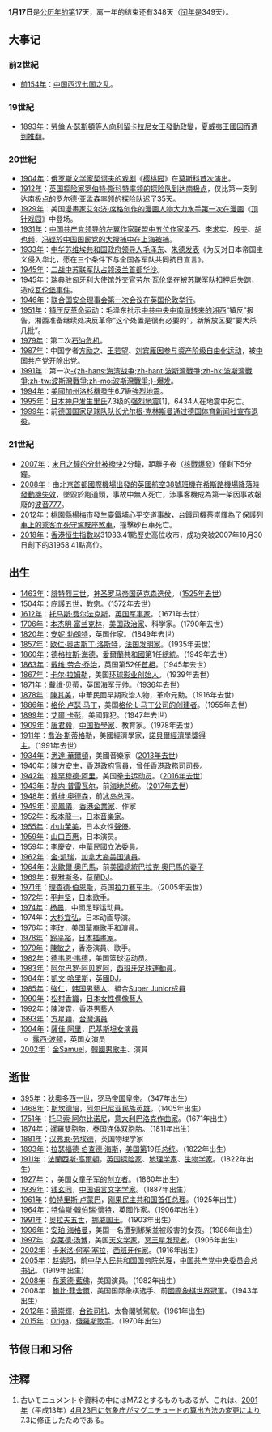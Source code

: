 **1月17日**是[公历年的第](https://zh.wikipedia.org/wiki/公历 "wikilink")17天，离一年的结束还有348天（[闰年是](../Page/闰年.md "wikilink")349天）。

## 大事记

### 前2世紀

  - [前154年](../Page/前154年.md "wikilink")：[中国](https://zh.wikipedia.org/wiki/中国 "wikilink")[西汉](../Page/西汉.md "wikilink")[七国之乱](../Page/七国之乱.md "wikilink")。

### 19世紀

  - [1893年](../Page/1893年.md "wikilink")：[勞倫·A·瑟斯頓等人向](../Page/勞倫·A·瑟斯頓.md "wikilink")[利留卡拉尼女王發動政變](https://zh.wikipedia.org/wiki/利留卡拉尼女王 "wikilink")，[夏威夷王國因而](../Page/夏威夷王國.md "wikilink")[遭到推翻](https://zh.wikipedia.org/wiki/夏威夷王國的覆滅 "wikilink")。

### 20世紀

  - [1904年](../Page/1904年.md "wikilink")：[俄罗斯文学家](../Page/俄罗斯.md "wikilink")[契诃夫的戏剧](https://zh.wikipedia.org/wiki/安东·契诃夫 "wikilink")《[樱桃园](https://zh.wikipedia.org/wiki/樱桃园 "wikilink")》在[莫斯科首次演出](../Page/莫斯科.md "wikilink")。
  - [1912年](../Page/1912年.md "wikilink")：[英国探险家](https://zh.wikipedia.org/wiki/英国 "wikilink")[罗伯特·斯科特率领的探险队到达](../Page/罗伯特·斯科特.md "wikilink")[南极点](https://zh.wikipedia.org/wiki/南极点 "wikilink")，仅比第一支到达南极点的[罗尔德·亚孟森率领的探险队迟了](https://zh.wikipedia.org/wiki/罗尔德·亚孟森 "wikilink")35天。
  - [1929年](../Page/1929年.md "wikilink")：美国[漫畫家](https://zh.wikipedia.org/wiki/漫畫家 "wikilink")[艾尔济·席格创作的漫画人物](https://zh.wikipedia.org/wiki/艾尔济·席格 "wikilink")[大力水手第一次在漫画](../Page/大力水手.md "wikilink")《[顶针戏园](https://zh.wikipedia.org/wiki/顶针戏园 "wikilink")》中登场。
  - [1931年](../Page/1931年.md "wikilink")：[中国共产党领导的](../Page/中国共产党.md "wikilink")[左翼作家联盟中五位作家](https://zh.wikipedia.org/wiki/左翼作家联盟 "wikilink")[柔石](../Page/柔石.md "wikilink")、[李求实](https://zh.wikipedia.org/wiki/李求实 "wikilink")、[殷夫](../Page/殷夫.md "wikilink")、[胡也频](../Page/胡也频.md "wikilink")、[冯铿於](https://zh.wikipedia.org/wiki/冯铿 "wikilink")[中国国民党的大搜捕中在](https://zh.wikipedia.org/wiki/中国国民党 "wikilink")[上海被捕](https://zh.wikipedia.org/wiki/上海 "wikilink")。
  - [1933年](../Page/1933年.md "wikilink")：[中华苏维埃共和国政府领导人](https://zh.wikipedia.org/wiki/中华苏维埃共和国 "wikilink")[毛泽东](../Page/毛泽东.md "wikilink")、[朱德发表](../Page/朱德.md "wikilink")《为反对日本帝国主义侵入华北，愿在三个条件下与全国各军队共同抗日宣言》。
  - [1945年](../Page/1945年.md "wikilink")：[二战中](https://zh.wikipedia.org/wiki/二战 "wikilink")[苏联军队占领](../Page/苏联.md "wikilink")[波兰首都](https://zh.wikipedia.org/wiki/波兰 "wikilink")[华沙](../Page/华沙.md "wikilink")。
  - [1945年](../Page/1945年.md "wikilink")：[瑞典驻](../Page/瑞典.md "wikilink")[匈牙利大使馆外交官](../Page/匈牙利.md "wikilink")[劳尔·瓦伦堡在被苏联军队扣押后失踪](../Page/拉乌尔·瓦伦贝格.md "wikilink")，造成[瓦伦堡事件](https://zh.wikipedia.org/wiki/瓦伦堡事件 "wikilink")。
  - [1946年](../Page/1946年.md "wikilink")：[联合国安全理事会第一次会议在](https://zh.wikipedia.org/wiki/联合国安全理事会 "wikilink")[英国](https://zh.wikipedia.org/wiki/英国 "wikilink")[伦敦举行](../Page/伦敦.md "wikilink")。
  - [1951年](../Page/1951年.md "wikilink")：[镇压反革命运动](../Page/镇压反革命运动.md "wikilink")：毛泽东批示[中共中央中南局转来的湘西](../Page/中共中央中南局.md "wikilink")“镇反”报告，湘西准备继续处决反革命“这个处置是很有必要的”，新解放区要“要大杀几批”。
  - [1979年](../Page/1979年.md "wikilink")：第二次[石油危机](https://zh.wikipedia.org/wiki/石油危机 "wikilink")。
  - [1987年](../Page/1987年.md "wikilink")：中国学者[方励之](../Page/方励之.md "wikilink")、[王若望](../Page/王若望.md "wikilink")、[刘宾雁因参与](../Page/刘宾雁.md "wikilink")[资产阶级自由化运动](https://zh.wikipedia.org/wiki/资产阶级自由化 "wikilink")，被[中国共产党开除出党](../Page/中国共产党.md "wikilink")。
  - [1991年](../Page/1991年.md "wikilink")：第一次[-{zh-hans:海湾战争;zh-hant:波斯灣戰爭;zh-hk:波斯灣戰爭;zh-tw:波斯灣戰爭;zh-mo:波斯灣戰爭;}-爆发](https://zh.wikipedia.org/wiki/波斯灣戰爭 "wikilink")。
  - [1994年](../Page/1994年.md "wikilink")：[美國](https://zh.wikipedia.org/wiki/美國 "wikilink")[加州](https://zh.wikipedia.org/wiki/加州 "wikilink")[洛杉機發生](https://zh.wikipedia.org/wiki/洛杉機 "wikilink")6.7級[強烈地震](https://zh.wikipedia.org/wiki/1994年北岭地震 "wikilink")。
  - [1995年](../Page/1995年.md "wikilink")：[日本](../Page/日本.md "wikilink")[神户发生](https://zh.wikipedia.org/wiki/神户 "wikilink")[里氏](https://zh.wikipedia.org/wiki/里氏 "wikilink")7.3级的[强烈地震](../Page/阪神大地震.md "wikilink")\[1\]，6434人在地震中死亡。
  - [1999年](../Page/1999年.md "wikilink")：前[德国国家足球队队长](https://zh.wikipedia.org/wiki/德国国家足球队 "wikilink")[尤尔根·克林斯曼通过](../Page/尤尔根·克林斯曼.md "wikilink")[德国体育新闻社宣布退役](https://zh.wikipedia.org/wiki/德国体育新闻社 "wikilink")。

### 21世紀

  - [2007年](../Page/2007年.md "wikilink")：[末日之鐘的分針被撥快](../Page/末日之鐘.md "wikilink")2分鐘，距離子夜（[核戰爆發](https://zh.wikipedia.org/wiki/核戰爭 "wikilink")）僅剩下5分鐘。
  - [2008年](../Page/2008年.md "wikilink")：由[北京首都國際機場出發的](https://zh.wikipedia.org/wiki/北京首都國際機場 "wikilink")[英國航空38號班機在希斯路機場降落時發動機失效](../Page/英國航空38號班機事故.md "wikilink")，墜毀於跑道頭，事故中無人死亡，涉事客機成為第一架因事故報廢的[波音777](https://zh.wikipedia.org/wiki/波音777 "wikilink")。
  - [2012年](../Page/2012年.md "wikilink")：[桃園縣](https://zh.wikipedia.org/wiki/桃園市 "wikilink")[楊梅市發生](https://zh.wikipedia.org/wiki/楊梅區 "wikilink")[臺鐵埔心平交道事故](https://zh.wikipedia.org/wiki/臺鐵埔心平交道事故 "wikilink")，台鐵司機[蔡崇輝為了保護列車上的乘客而死守駕駛座煞車](https://zh.wikipedia.org/wiki/蔡崇輝 "wikilink")，撞擊砂石車死亡。
  - [2018年](../Page/2018年.md "wikilink")：[香港](../Page/香港.md "wikilink")[恒生指數以](../Page/恒生指數.md "wikilink")31983.41點歷史高位收市，成功突破2007年10月30日創下的31958.41點高位。

## 出生

  - [1463年](https://zh.wikipedia.org/wiki/1463年 "wikilink")：[腓特烈三世](https://zh.wikipedia.org/wiki/腓特烈三世_\(萨克森\) "wikilink")，[神圣罗马帝国](../Page/神圣罗马帝国.md "wikilink")[萨克森](https://zh.wikipedia.org/wiki/萨克森 "wikilink")[选侯](https://zh.wikipedia.org/wiki/选侯 "wikilink")。（[1525年去世](https://zh.wikipedia.org/wiki/1525年 "wikilink")）
  - [1504年](https://zh.wikipedia.org/wiki/1504年 "wikilink")：[庇護五世](https://zh.wikipedia.org/wiki/庇護五世 "wikilink")，[教宗](../Page/教宗.md "wikilink")。（1572年去世）
  - [1612年](https://zh.wikipedia.org/wiki/1612年 "wikilink")：[托马斯·费尔法克斯](https://zh.wikipedia.org/wiki/托马斯·费尔法克斯 "wikilink")，[英国军事家](https://zh.wikipedia.org/wiki/英国 "wikilink")。（1671年去世）
  - [1706年](https://zh.wikipedia.org/wiki/1706年 "wikilink")：[本杰明·富兰克林](https://zh.wikipedia.org/wiki/本杰明·富兰克林 "wikilink")，[美国政治家](../Page/美国.md "wikilink")、科学家。（1790年去世）
  - [1820年](../Page/1820年.md "wikilink")：[安妮·勃朗特](../Page/安妮·勃朗特.md "wikilink")，英国作家。（1849年去世）
  - [1857年](../Page/1857年.md "wikilink")：[欧仁·奥古斯丁·洛斯特](https://zh.wikipedia.org/wiki/欧仁·奥古斯丁·洛斯特 "wikilink")，[法国发明家](https://zh.wikipedia.org/wiki/法国 "wikilink")。（1935年去世）
  - [1860年](../Page/1860年.md "wikilink")：[德格拉斯·海德](../Page/德格拉斯·海德.md "wikilink")，[愛爾蘭共和國第](https://zh.wikipedia.org/wiki/愛爾蘭共和國 "wikilink")1任[總統](https://zh.wikipedia.org/wiki/愛爾蘭共和國總統 "wikilink")。（1949年去世）
  - [1863年](../Page/1863年.md "wikilink")：[戴维·劳合·乔治](https://zh.wikipedia.org/wiki/戴维·劳合·乔治 "wikilink")，英国第52任[首相](../Page/英国首相.md "wikilink")。（1945年去世）
  - [1867年](../Page/1867年.md "wikilink")：[卡尔·拉姆勒](../Page/卡尔·拉姆勒.md "wikilink")，美国[环球影业创始人](../Page/环球影业.md "wikilink")。（1939年去世）
  - [1871年](../Page/1871年.md "wikilink")：[戴维·贝蒂](https://zh.wikipedia.org/wiki/戴维·贝蒂 "wikilink")，[英国海军元帅](https://zh.wikipedia.org/wiki/英国海军元帅 "wikilink")。（1936年去世）
  - [1878年](../Page/1878年.md "wikilink")：[陳其美](../Page/陳其美.md "wikilink")，中華民國早期政治人物，革命元勳。（1916年去世）
  - [1886年](../Page/1886年.md "wikilink")：[格伦·卢瑟·马丁](https://zh.wikipedia.org/wiki/格伦·卢瑟·马丁 "wikilink")，美国[格伦·L·马丁公司的创建者](../Page/格伦·L·马丁公司.md "wikilink")。（1955年去世）
  - [1899年](../Page/1899年.md "wikilink")：[艾爾·卡彭](../Page/艾爾·卡彭.md "wikilink")，美國罪犯。（1947年去世）
  - [1909年](../Page/1909年.md "wikilink")：[唐君毅](../Page/唐君毅.md "wikilink")，[中国哲學家](https://zh.wikipedia.org/wiki/中国 "wikilink")、教育家。（1978年去世）
  - [1911年](../Page/1911年.md "wikilink")：[喬治·斯蒂格勒](../Page/喬治·斯蒂格勒.md "wikilink")，美國經濟學家，[諾貝爾經濟學獎得主](https://zh.wikipedia.org/wiki/諾貝爾經濟學獎 "wikilink")。（1991年去世）
  - [1934年](../Page/1934年.md "wikilink")：[悉達·華爾頓](../Page/悉達·華爾頓.md "wikilink")，美國音樂家（[2013年去世](../Page/2013年.md "wikilink")）
  - [1940年](../Page/1940年.md "wikilink")：[陳方安生](../Page/陳方安生.md "wikilink")，[香港政府官員](https://zh.wikipedia.org/wiki/香港政府 "wikilink")，曾任香港[政務司司長](https://zh.wikipedia.org/wiki/政務司司長 "wikilink")。
  - [1942年](../Page/1942年.md "wikilink")：[穆罕穆德·阿里](https://zh.wikipedia.org/wiki/穆罕穆德·阿里 "wikilink")，美国[拳击运动员](../Page/拳击.md "wikilink")。（[2016年去世](../Page/2016年.md "wikilink")）
  - [1943年](../Page/1943年.md "wikilink")：[勒内·普雷瓦尔](../Page/勒内·普雷瓦尔.md "wikilink")，前[海地总统](https://zh.wikipedia.org/wiki/海地总统 "wikilink")。（[2017年去世](../Page/2017年.md "wikilink")）
  - [1948年](../Page/1948年.md "wikilink")：[戴维·奥德森](https://zh.wikipedia.org/wiki/戴维·奥德森 "wikilink")，前[冰岛总理](https://zh.wikipedia.org/wiki/冰岛总理 "wikilink")。
  - [1949年](../Page/1949年.md "wikilink")：[梁鳳儀](../Page/梁鳳儀_\(企業家\).md "wikilink")，[香港企業家](../Page/香港.md "wikilink")、作家
  - [1952年](../Page/1952年.md "wikilink")：[坂本龍一](../Page/坂本龍一.md "wikilink")，[日本音樂家](../Page/日本.md "wikilink")。
  - [1955年](../Page/1955年.md "wikilink")：[小山茉美](../Page/小山茉美.md "wikilink")，日本女性[聲優](../Page/聲優.md "wikilink")。
  - [1959年](../Page/1959年.md "wikilink")：[山口百惠](../Page/山口百惠.md "wikilink")，日本演员。
  - 1959年：[李慶安](../Page/李慶安.md "wikilink")，[中華民國](../Page/中華民國.md "wikilink")[立法委員](https://zh.wikipedia.org/wiki/立法委員 "wikilink")。
  - [1962年](../Page/1962年.md "wikilink")：[金·凯瑞](https://zh.wikipedia.org/wiki/金·凯瑞 "wikilink")，[加拿大裔美国演員](../Page/加拿大.md "wikilink")。
  - [1964年](../Page/1964年.md "wikilink")：[米歇爾·奧巴馬](../Page/米歇爾·奧巴馬.md "wikilink")，前[美國總統](https://zh.wikipedia.org/wiki/美國總統 "wikilink")[巴拉克·奧巴馬的妻子](https://zh.wikipedia.org/wiki/巴拉克·奧巴馬 "wikilink")
  - [1969年](../Page/1969年.md "wikilink")：[提雅斯多](../Page/提雅斯多.md "wikilink")，[荷蘭](https://zh.wikipedia.org/wiki/荷蘭 "wikilink")[DJ](https://zh.wikipedia.org/wiki/DJ "wikilink")。
  - [1971年](../Page/1971年.md "wikilink")：[理查德·伯恩斯](../Page/理查德·伯恩斯.md "wikilink")，英国[拉力赛车手](../Page/拉力赛.md "wikilink")。（2005年去世）
  - [1972年](../Page/1972年.md "wikilink")：[平井坚](https://zh.wikipedia.org/wiki/平井坚 "wikilink")，[日本歌手](../Page/日本.md "wikilink")。
  - [1974年](../Page/1974年.md "wikilink")：[杨晨](../Page/杨晨_\(北京足球员\).md "wikilink")，中國足球运动員。
  - 1974年：[大杉宜弘](../Page/大杉宜弘.md "wikilink")，日本动画导演。
  - [1976年](../Page/1976年.md "wikilink")：[李玟](../Page/李玟.md "wikilink")，[美国](../Page/美国.md "wikilink")[華裔歌手和演員](https://zh.wikipedia.org/wiki/華裔 "wikilink")。
  - [1978年](../Page/1978年.md "wikilink")：[鈴平裕](../Page/鈴平裕.md "wikilink")，[日本插畫家](../Page/日本.md "wikilink")。
  - [1979年](../Page/1979年.md "wikilink")：[陳敏之](../Page/陳敏之.md "wikilink")，香港演員、歌手。
  - [1982年](../Page/1982年.md "wikilink")：[德韦恩·韦德](https://zh.wikipedia.org/wiki/德韦恩·韦德 "wikilink")，美国篮球运动员。
  - [1983年](../Page/1983年.md "wikilink")：[阿尔巴罗·阿贝罗阿](https://zh.wikipedia.org/wiki/阿尔巴罗·阿贝罗阿 "wikilink")，[西班牙足球運動員](../Page/西班牙.md "wikilink")。
  - [1984年](../Page/1984年.md "wikilink")：[凱文·哈里斯](../Page/凱文·哈里斯.md "wikilink")，[英國DJ](https://zh.wikipedia.org/wiki/英國 "wikilink")。
  - [1985年](../Page/1985年.md "wikilink")：[強仁](../Page/強仁.md "wikilink")，[韩国男藝人](https://zh.wikipedia.org/wiki/韩国 "wikilink")、組合[Super
    Junior成員](../Page/Super_Junior.md "wikilink")
  - [1990年](../Page/1990年.md "wikilink")：[松村香織](../Page/松村香織.md "wikilink")，[日本女性偶像藝人](../Page/日本.md "wikilink")
  - [1992年](../Page/1992年.md "wikilink")：[陳浚霆](../Page/陳浚霆.md "wikilink")，[香港男藝人](../Page/香港.md "wikilink")
  - [1993年](../Page/1993年.md "wikilink")：[方星穎](https://zh.wikipedia.org/wiki/方星穎 "wikilink")，[台灣](https://zh.wikipedia.org/wiki/台灣 "wikilink")[演員](../Page/演員.md "wikilink")
  - [1994年](../Page/1994年.md "wikilink")：[薩佳·阿里](../Page/薩佳·阿里.md "wikilink")，[巴基斯坦女](../Page/巴基斯坦.md "wikilink")[演員](../Page/演員.md "wikilink")
      - [露西·波頓](../Page/露西·波頓.md "wikilink")，英国女演员
  - [2002年](../Page/2002年.md "wikilink")：[金Samuel](https://zh.wikipedia.org/wiki/金Samuel "wikilink")，[韓國男歌手](https://zh.wikipedia.org/wiki/韓國 "wikilink")、演員

## 逝世

  - [395年](https://zh.wikipedia.org/wiki/395年 "wikilink")：[狄奧多西一世](../Page/狄奧多西一世.md "wikilink")，[罗马帝国皇帝](https://zh.wikipedia.org/wiki/罗马帝国 "wikilink")。（347年出生）
  - [1468年](https://zh.wikipedia.org/wiki/1468年 "wikilink")：[斯坎德培](../Page/斯坎德培.md "wikilink")，[阿尔巴尼亚民族英雄](../Page/阿尔巴尼亚.md "wikilink")。（1405年出生）
  - [1751年](https://zh.wikipedia.org/wiki/1751年 "wikilink")：[托马索·阿尔比诺尼](../Page/托马索·阿尔比诺尼.md "wikilink")，[意大利](../Page/意大利.md "wikilink")[巴洛克](https://zh.wikipedia.org/wiki/巴洛克 "wikilink")[作曲家](https://zh.wikipedia.org/wiki/作曲家 "wikilink")。（1671年出生）
  - [1874年](https://zh.wikipedia.org/wiki/1874年 "wikilink")：[暹羅雙胞胎](../Page/暹羅雙胞胎.md "wikilink")，[泰国](../Page/泰国.md "wikilink")[连体](https://zh.wikipedia.org/wiki/連體嬰 "wikilink")[双胞胎](https://zh.wikipedia.org/wiki/双胞胎 "wikilink")。（1811年出生）
  - [1881年](../Page/1881年.md "wikilink")：[汉弗莱·劳埃德](../Page/汉弗莱·劳埃德.md "wikilink")，英国物理学家
  - [1893年](../Page/1893年.md "wikilink")：[拉瑟福德·伯查德·海斯](../Page/拉瑟福德·伯查德·海斯.md "wikilink")，[美国第](../Page/美国.md "wikilink")19任[总统](../Page/美国总统.md "wikilink")。（1822年出生）
  - [1911年](../Page/1911年.md "wikilink")：[法蘭西斯·高爾頓](../Page/法蘭西斯·高爾頓.md "wikilink")，[英国](https://zh.wikipedia.org/wiki/英国 "wikilink")[探险家](../Page/探险家.md "wikilink")、[地理学家](https://zh.wikipedia.org/wiki/地理学家 "wikilink")、[生物学家](https://zh.wikipedia.org/wiki/生物学家 "wikilink")。（1822年出生）
  - [1927年](../Page/1927年.md "wikilink")：，美国女[童子军的创立者](https://zh.wikipedia.org/wiki/童子军 "wikilink")。（1860年出生）
  - [1939年](../Page/1939年.md "wikilink")：[钱玄同](../Page/钱玄同.md "wikilink")，[中国语言文字学家](https://zh.wikipedia.org/wiki/中国 "wikilink")。（1887年出生）
  - [1961年](../Page/1961年.md "wikilink")：[帕特里斯·卢蒙巴](../Page/帕特里斯·卢蒙巴.md "wikilink")，[刚果民主共和国首任](../Page/刚果民主共和国.md "wikilink")[总理](../Page/总理.md "wikilink")。（1925年出生）
  - [1964年](../Page/1964年.md "wikilink")：[特倫斯·韓伯瑞·懷特](../Page/特倫斯·韓伯瑞·懷特.md "wikilink")，英國作家。（1906年出生）
  - [1991年](../Page/1991年.md "wikilink")：[奥拉夫五世](../Page/奥拉夫五世.md "wikilink")，[挪威国王](https://zh.wikipedia.org/wiki/挪威国王 "wikilink")。（1903年出生）
  - [1996年](../Page/1996年.md "wikilink")：[安珀·海格曼](../Page/安珀·海格曼.md "wikilink")，美国一名遭到綁架並被殺害的女孩。（1986年出生）
  - [1997年](../Page/1997年.md "wikilink")：[克莱德·汤博](../Page/克莱德·汤博.md "wikilink")，美国[天文学家](../Page/天文学家.md "wikilink")，[冥王星发现者](../Page/冥王星.md "wikilink")。（1906年出生）
  - [2002年](../Page/2002年.md "wikilink")：[卡米洛·何塞·塞拉](../Page/卡米洛·何塞·塞拉.md "wikilink")，[西班牙作家](../Page/西班牙.md "wikilink")。（1916年出生）
  - [2005年](../Page/2005年.md "wikilink")：[赵紫阳](https://zh.wikipedia.org/wiki/赵紫阳 "wikilink")，前[中华人民共和国国务院总理](../Page/中华人民共和国国务院总理.md "wikilink")，[中国共产党中央委员会总书记](../Page/中国共产党中央委员会总书记.md "wikilink")。（1919年出生）
  - [2008年](../Page/2008年.md "wikilink")：[布萊德·藍佛](https://zh.wikipedia.org/wiki/布萊德·藍佛 "wikilink")，美国演員。（1982年出生）
  - 2008年：[鮑比·菲舍爾](../Page/鮑比·菲舍爾.md "wikilink")，美国国际象棋选手、前[國際象棋世界冠軍](https://zh.wikipedia.org/wiki/國際象棋 "wikilink")。（1943年出生）
  - [2012年](../Page/2012年.md "wikilink")：[蔡崇輝](https://zh.wikipedia.org/wiki/蔡崇輝 "wikilink")，[台铁司机](https://zh.wikipedia.org/wiki/臺灣鐵路管理局 "wikilink")、太魯閣號駕駛。(1961年出生)
  - [2015年](../Page/2015年.md "wikilink")：[Origa](../Page/Origa.md "wikilink")，[俄羅斯歌手](../Page/俄罗斯.md "wikilink")。（1970年出生）

## 节假日和习俗

## 注釋

1.  古いモニュメントや資料の中にはM7.2とするものもあるが、これは、[2001年](../Page/2001年.md "wikilink")（平成13年）[4月23日に気象庁がマグニチュードの算出方法の変更により](../Page/4月23日.md "wikilink")7.3に修正したためである。